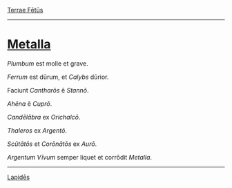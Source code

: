 [Terrae Fētūs](../010-terrae-fetus.md)

---

# [Metalla](https://www.archive.org/stream/cu31924032499455#page/n54/mode/1up)

*Plumbum* est molle et grave.

*Ferrum* est dūrum, et *Calybs* dūrior.

Faciunt *Cantharōs* ē *Stannō*.

*Ahēna* ē *Cuprō*.

*Candēlābra* ex *Orichalcō*.

*Thaleros* ex *Argentō*.

*Scūtātōs* et *Corōnātōs* ex *Aurō*.

*Argentum Vīvum* semper liquet et corrōdit *Metalla*.

---

[Lapidēs](../012-lapides.md)
